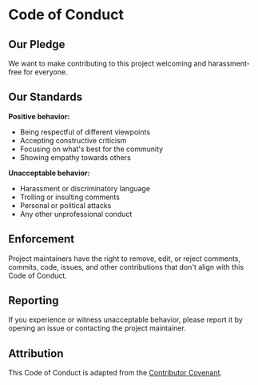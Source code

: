 # Code of Conduct

## Our Pledge

We want to make contributing to this project welcoming and harassment-free for everyone.

## Our Standards

**Positive behavior:**
- Being respectful of different viewpoints
- Accepting constructive criticism
- Focusing on what's best for the community
- Showing empathy towards others

**Unacceptable behavior:**
- Harassment or discriminatory language
- Trolling or insulting comments
- Personal or political attacks
- Any other unprofessional conduct

## Enforcement

Project maintainers have the right to remove, edit, or reject comments, commits, code, issues, and other contributions that don't align with this Code of Conduct.

## Reporting

If you experience or witness unacceptable behavior, please report it by opening an issue or contacting the project maintainer.

## Attribution

This Code of Conduct is adapted from the [Contributor Covenant](https://www.contributor-covenant.org/).
